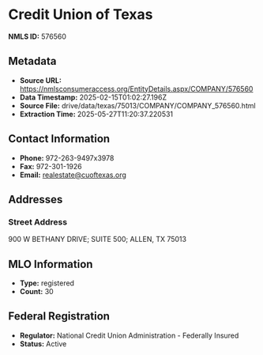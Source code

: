 # Credit Union of Texas

**NMLS ID:** 576560

## Metadata
- **Source URL:** https://nmlsconsumeraccess.org/EntityDetails.aspx/COMPANY/576560
- **Data Timestamp:** 2025-02-15T01:02:27.196Z
- **Source File:** drive/data/texas/75013/COMPANY/COMPANY_576560.html
- **Extraction Time:** 2025-05-27T11:20:37.220531

## Contact Information
- **Phone:** 972-263-9497x3978
- **Fax:** 972-301-1926
- **Email:** realestate@cuoftexas.org

## Addresses
### Street Address
900 W BETHANY DRIVE; SUITE 500; ALLEN, TX 75013

## MLO Information
- **Type:** registered
- **Count:** 30

## Federal Registration
- **Regulator:** National Credit Union Administration - Federally Insured
- **Status:** Active
